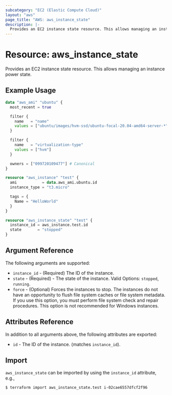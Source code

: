 ```yaml
---
subcategory: "EC2 (Elastic Compute Cloud)"
layout: "aws"
page_title: "AWS: aws_instance_state"
description: |-
  Provides an EC2 instance state resource. This allows managing an instance power state. 
---
```


# Resource: aws_instance_state

Provides an EC2 instance state resource. This allows managing an instance power state.

## Example Usage

```terraform
data "aws_ami" "ubuntu" {
  most_recent = true

  filter {
    name   = "name"
    values = ["ubuntu/images/hvm-ssd/ubuntu-focal-20.04-amd64-server-*"]
  }

  filter {
    name   = "virtualization-type"
    values = ["hvm"]
  }

  owners = ["099720109477"] # Canonical
}

resource "aws_instance" "test" {
  ami           = data.aws_ami.ubuntu.id
  instance_type = "t3.micro"

  tags = {
    Name = "HelloWorld"
  }
}

resource "aws_instance_state" "test" {
  instance_id = aws_instance.test.id
  state       = "stopped"
}
```

## Argument Reference

The following arguments are supported:

* `instance_id` - (Required) The ID of the instance.
* `state` - (Required) - The state of the instance. Valid Options: `stopped`, `running`.
* `force` - (Optional) Forces the instances to stop. The instances do not have an opportunity to flush file system caches or file system metadata. If you use this option, you must perform file system check and repair procedures. This option is not recommended for Windows instances.

## Attributes Reference

In addition to all arguments above, the following attributes are exported:

* `id` - The ID of the instance. (matches `instance_id`).

## Import

`aws_instance_state` can be imported by using the `instance_id` attribute, e.g.,

```
$ terraform import aws_instance_state.test i-02cae6557dfcf2f96
```
